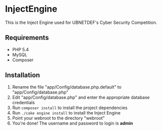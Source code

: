 InjectEngine
========

This is the Inject Engine used for UBNETDEF's Cyber Security Competition.

## Requirements

* PHP 5.4
* MySQL
* Composer

## Installation

1. Rename the file "app/Config/database.php.default" to "app/Config/database.php"
2. Edit "app/Config/database.php" and enter the appropriate database credentials
3. Run ```composer install``` to install the project dependencies
4. Run ```./cake engine install``` to install the Inject Engine
5. Point your webroot to the directory "webroot"
6. You're done! The username and password to login is __admin__
